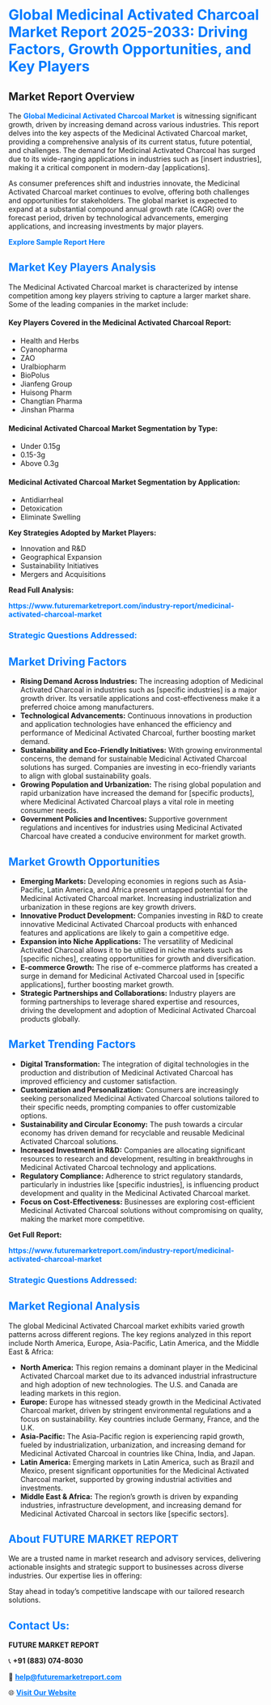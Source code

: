 <h1 style="color: #007BFF;">Global Medicinal Activated Charcoal Market Report 2025-2033: Driving Factors, Growth Opportunities, and Key Players</h1>

<section id="overview">
<h2>Market Report Overview</h2>
<p>The <a href="https://www.futuremarketreport.com/industry-report/medicinal-activated-charcoal-market" style="color: #007BFF; text-decoration: none;"><strong>Global Medicinal Activated Charcoal Market</strong></a> is witnessing significant growth, driven by increasing demand across various industries. This report delves into the key aspects of the Medicinal Activated Charcoal market, providing a comprehensive analysis of its current status, future potential, and challenges. The demand for Medicinal Activated Charcoal has surged due to its wide-ranging applications in industries such as [insert industries], making it a critical component in modern-day [applications].</p>
<p>As consumer preferences shift and industries innovate, the Medicinal Activated Charcoal market continues to evolve, offering both challenges and opportunities for stakeholders. The global market is expected to expand at a substantial compound annual growth rate (CAGR) over the forecast period, driven by technological advancements, emerging applications, and increasing investments by major players.</p>
</section>

<section id="overview">
<p><a href="https://www.futuremarketreport.com/request-sample/reportId=52230" style="color: #007BFF; text-decoration: none;"><strong>Explore Sample Report Here</strong></a></p>
</section>

<section id="key-players">
<h2 style="color: #007BFF;">Market Key Players Analysis</h2>
<p>The Medicinal Activated Charcoal market is characterized by intense competition among key players striving to capture a larger market share. Some of the leading companies in the market include:</p>
<h4>Key Players Covered in the Medicinal Activated Charcoal Report:</h4>
<ul><li>Health and Herbs</li><li>Cyanopharma</li><li>ZAO</li><li>Uralbiopharm</li><li>BioPolus</li><li>Jianfeng Group</li><li>Huisong Pharm</li><li>Changtian Pharma</li><li>Jinshan Pharma</li></ul>
<h4>Medicinal Activated Charcoal Market Segmentation by Type:</h4>
<ul><li>Under 0.15g</li><li>0.15-3g</li><li>Above 0.3g</li></ul>

<h4>Medicinal Activated Charcoal Market Segmentation by Application:</h4>
<ul><li>Antidiarrheal</li><li>Detoxication</li><li>Eliminate Swelling</li></ul>
<p><strong>Key Strategies Adopted by Market Players:</strong></p>
<ul>
<li>Innovation and R&D</li>
<li>Geographical Expansion</li>
<li>Sustainability Initiatives</li>
<li>Mergers and Acquisitions</li>
</ul>
</section>

<section>
<p><strong>Read Full Analysis: </strong></p><a href="https://www.futuremarketreport.com/industry-report/medicinal-activated-charcoal-market" style="color: #007BFF; text-decoration: none;"><strong>https://www.futuremarketreport.com/industry-report/medicinal-activated-charcoal-market</strong></a>
<h3 style="color: #007BFF;">Strategic Questions Addressed:</h3>
</section>

<section id="driving-factors">
<h2 style="color: #007BFF;">Market Driving Factors</h2>
<ul>
<li><strong>Rising Demand Across Industries:</strong> The increasing adoption of Medicinal Activated Charcoal in industries such as [specific industries] is a major growth driver. Its versatile applications and cost-effectiveness make it a preferred choice among manufacturers.</li>
<li><strong>Technological Advancements:</strong> Continuous innovations in production and application technologies have enhanced the efficiency and performance of Medicinal Activated Charcoal, further boosting market demand.</li>
<li><strong>Sustainability and Eco-Friendly Initiatives:</strong> With growing environmental concerns, the demand for sustainable Medicinal Activated Charcoal solutions has surged. Companies are investing in eco-friendly variants to align with global sustainability goals.</li>
<li><strong>Growing Population and Urbanization:</strong> The rising global population and rapid urbanization have increased the demand for [specific products], where Medicinal Activated Charcoal plays a vital role in meeting consumer needs.</li>
<li><strong>Government Policies and Incentives:</strong> Supportive government regulations and incentives for industries using Medicinal Activated Charcoal have created a conducive environment for market growth.</li>
</ul>
</section>

<section id="growth-opportunities">
<h2 style="color: #007BFF;">Market Growth Opportunities</h2>
<ul>
<li><strong>Emerging Markets:</strong> Developing economies in regions such as Asia-Pacific, Latin America, and Africa present untapped potential for the Medicinal Activated Charcoal market. Increasing industrialization and urbanization in these regions are key growth drivers.</li>
<li><strong>Innovative Product Development:</strong> Companies investing in R&D to create innovative Medicinal Activated Charcoal products with enhanced features and applications are likely to gain a competitive edge.</li>
<li><strong>Expansion into Niche Applications:</strong> The versatility of Medicinal Activated Charcoal allows it to be utilized in niche markets such as [specific niches], creating opportunities for growth and diversification.</li>
<li><strong>E-commerce Growth:</strong> The rise of e-commerce platforms has created a surge in demand for Medicinal Activated Charcoal used in [specific applications], further boosting market growth.</li>
<li><strong>Strategic Partnerships and Collaborations:</strong> Industry players are forming partnerships to leverage shared expertise and resources, driving the development and adoption of Medicinal Activated Charcoal products globally.</li>
</ul>
</section>

<section id="trending-factors">
<h2 style="color: #007BFF;">Market Trending Factors</h2>
<ul>
<li><strong>Digital Transformation:</strong> The integration of digital technologies in the production and distribution of Medicinal Activated Charcoal has improved efficiency and customer satisfaction.</li>
<li><strong>Customization and Personalization:</strong> Consumers are increasingly seeking personalized Medicinal Activated Charcoal solutions tailored to their specific needs, prompting companies to offer customizable options.</li>
<li><strong>Sustainability and Circular Economy:</strong> The push towards a circular economy has driven demand for recyclable and reusable Medicinal Activated Charcoal solutions.</li>
<li><strong>Increased Investment in R&D:</strong> Companies are allocating significant resources to research and development, resulting in breakthroughs in Medicinal Activated Charcoal technology and applications.</li>
<li><strong>Regulatory Compliance:</strong> Adherence to strict regulatory standards, particularly in industries like [specific industries], is influencing product development and quality in the Medicinal Activated Charcoal market.</li>
<li><strong>Focus on Cost-Effectiveness:</strong> Businesses are exploring cost-efficient Medicinal Activated Charcoal solutions without compromising on quality, making the market more competitive.</li>
</ul>
</section>

<section>
<p><strong>Get Full Report: </strong></p><a href="https://www.futuremarketreport.com/industry-report/medicinal-activated-charcoal-market" style="color: #007BFF; text-decoration: none;"><strong>https://www.futuremarketreport.com/industry-report/medicinal-activated-charcoal-market</strong></a>
<h3 style="color: #007BFF;">Strategic Questions Addressed:</h3>
</section>


<section id="regional-analysis">
<h2 style="color: #007BFF;">Market Regional Analysis</h2>
<p>The global Medicinal Activated Charcoal market exhibits varied growth patterns across different regions. The key regions analyzed in this report include North America, Europe, Asia-Pacific, Latin America, and the Middle East & Africa:</p>
<ul>
<li><strong>North America:</strong> This region remains a dominant player in the Medicinal Activated Charcoal market due to its advanced industrial infrastructure and high adoption of new technologies. The U.S. and Canada are leading markets in this region.</li>
<li><strong>Europe:</strong> Europe has witnessed steady growth in the Medicinal Activated Charcoal market, driven by stringent environmental regulations and a focus on sustainability. Key countries include Germany, France, and the U.K.</li>
<li><strong>Asia-Pacific:</strong> The Asia-Pacific region is experiencing rapid growth, fueled by industrialization, urbanization, and increasing demand for Medicinal Activated Charcoal in countries like China, India, and Japan.</li>
<li><strong>Latin America:</strong> Emerging markets in Latin America, such as Brazil and Mexico, present significant opportunities for the Medicinal Activated Charcoal market, supported by growing industrial activities and investments.</li>
<li><strong>Middle East & Africa:</strong> The region’s growth is driven by expanding industries, infrastructure development, and increasing demand for Medicinal Activated Charcoal in sectors like [specific sectors].</li>
</ul>
</section>

<footer>
<h2 style="color: #007BFF;">About FUTURE MARKET REPORT</h2>
<p>We are a trusted name in market research and advisory services, delivering actionable insights and strategic support to businesses across diverse industries. Our expertise lies in offering:</p>

<p>Stay ahead in today’s competitive landscape with our tailored research solutions.</p>

<h2 style="color: #007BFF;">Contact Us:</h2>
<p><strong>FUTURE MARKET REPORT</strong></p>
<p>📞 <strong>+91 (883) 074-8030</strong></p>
<p>📧 <strong><a href="mailto:help@futuremarketreport.com" style="color: #007BFF;">help@futuremarketreport.com</a></strong></p>
<p>🌐 <strong><a href="https://www.futuremarketreport.com/" style="color: #007BFF;">Visit Our Website</a></strong></p>
</footer>